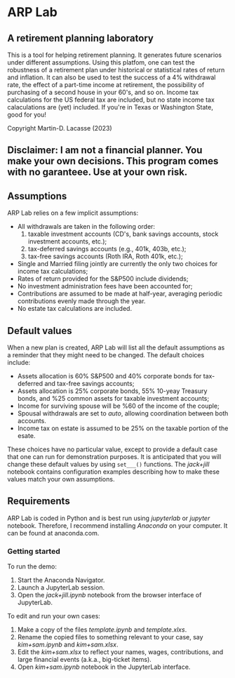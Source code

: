 # ARP Lab
## A retirement planning laboratory

This is a tool for helping retirement planning. It generates future scenarios under different assumptions. Using this platfom, one can test the robustness of a retirement plan under historical or statistical rates of return and inflation. It can also be used to test the success of a 4% withdrawal rate, the effect of a part-time income at retirement, the possibility of purchasing of a second house in your 60's, and so on. Income tax calculations for the US federal tax are included, but no state income tax calaculations are (yet) included. If you're in Texas or Washington State, good for you!

Copyright Martin-D. Lacasse (2023)

Disclaimer: I am not a financial planner. You make your own decisions. This program comes with no garanteee. Use at your own risk.
---------------------------------------------------------------------------------------------------------------------------------

## Assumptions
ARP Lab relies on a few implicit assumptions:

- All withdrawals are taken in the following order:
    1) taxable investment accounts (CD's, bank savings accounts, stock investment accounts, etc.);
    2) tax-deferred savings accounts (e.g., 401k, 403b, etc.);
    3) tax-free savings accounts (Roth IRA, Roth 401k, etc.);
- Single and Married filing jointly are currently the only two choices for income tax calculations;
- Rates of return provided for the S&P500 include dividends;
- No investment administration fees have been accounted for;
- Contributions are assumed to be made at half-year, averaging periodic contributions evenly made through the year.
- No estate tax calculations are included.

## Default values
When a new plan is created, ARP Lab will list all the default assumptions as a reminder that they might need to be changed.
The default choices include:
- Assets allocation is 60% S&P500 and 40% corporate bonds for tax-deferred and tax-free savings accounts;
- Assets allocation is 25% corporate bonds, 55% 10-yeay Treasury bonds, and %25 common assets for taxable investment accounts;
- Income for surviving spouse will be %60 of the income of the couple;
- Spousal withdrawals are set to *auto*, allowing coordination between both accounts.
- Income tax on estate is assumed to be 25% on the taxable portion of the esate.


These choices have no particular value, except to provide a default case that one can run for demonstration purposes.
It is anticipated that you will change these default values by using `set___()` functions. The *jack+jill* notebook contains configuration examples describing how to make these values
match your own assumptions.


## Requirements
ARP Lab is coded in Python and is best run using *jupyterlab* or *jupyter* notebook. Therefore, I recommend installing *Anaconda* on your computer. It can be found at anaconda.com.

### Getting started
To run the demo:
1) Start the Anaconda Navigator.
2) Launch a JupyterLab session.
3) Open the *jack+jill.ipynb* notebook from the browser interface of JupyterLab.

To edit and run your own cases:
1) Make a copy of the files *template.ipynb* and *template.xlxs*.
2) Rename the copied files to something relevant to your case, say *kim+sam.ipynb* and *kim+sam.xlsx*.
3) Edit the *kim+sam.xlsx* to reflect your names, wages, contributions, and large financial events (a.k.a., big-ticket items).
4) Open *kim+sam.ipynb* notebook in the JupyterLab interface.

